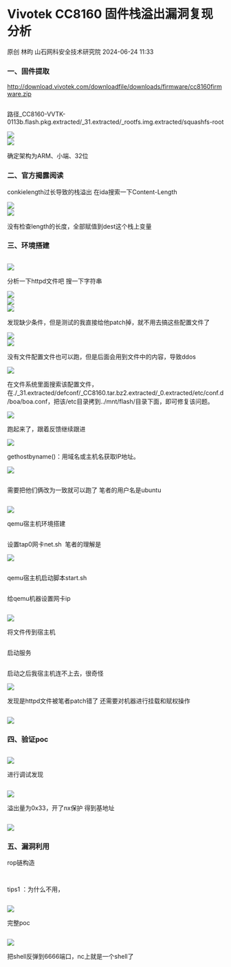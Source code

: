 #  Vivotek CC8160 固件栈溢出漏洞复现分析   
原创 林昀  山石网科安全技术研究院   2024-06-24 11:33  
  
### 一、固件提取  
  
http://download.vivotek.com/downloadfile/downloads/firmware/cc8160firmware.zip  
  
```
```  
  
  
路径_CC8160-VVTK-0113b.flash.pkg.extracted/_31.extracted/_rootfs.img.extracted/squashfs-root  
  
![](https://mmbiz.qpic.cn/mmbiz_png/Gw8FuwXLJnTKLAj3woQxBiaIzdNZUTW6DuOm8dvcSSzQY4k8f5hmiaUce5VklNzemDZoJfTzAic9U2bz543jLHgbw/640?wx_fmt=png&from=appmsg "")  
![](https://mmbiz.qpic.cn/mmbiz_png/Gw8FuwXLJnTKLAj3woQxBiaIzdNZUTW6DtAueibYDJwciaCBnLlkEgwIPFZ10zHoBqG1QKO5ueh6dbbSnLN7CbO9Q/640?wx_fmt=png&from=appmsg "")  
  
确定架构为ARM、小端、32位  
### 二、官方揭露阅读  
  
conkielength过长导致的栈溢出
在ida搜索一下Content-Length  
  
![](https://mmbiz.qpic.cn/mmbiz_png/Gw8FuwXLJnTKLAj3woQxBiaIzdNZUTW6DZtnBq32ktd2gXekyrAwibPxR8eP1VGx3zlUISYEIedrgGAFVUBwZI6g/640?wx_fmt=png&from=appmsg "")  
![](https://mmbiz.qpic.cn/mmbiz_png/Gw8FuwXLJnTKLAj3woQxBiaIzdNZUTW6DTbhG64hfqUOuAwiciaFv1dXF4Cly6HbOckUQvkf7iafcZQwHnGSGWsxibg/640?wx_fmt=png&from=appmsg "")  
  
没有检查length的长度，全部赋值到dest这个栈上变量  
### 三、环境搭建  
  
```
```  
  
  
![](https://mmbiz.qpic.cn/mmbiz_png/Gw8FuwXLJnTKLAj3woQxBiaIzdNZUTW6DRGke4ub8HoiaficffkFs3Q93vCSNxVe1mPuGCwd5qKSicictzWDmhD1cBA/640?wx_fmt=png&from=appmsg "")  
  
分析一下httpd文件吧
搜一下字符串  
  
![](https://mmbiz.qpic.cn/mmbiz_png/Gw8FuwXLJnTKLAj3woQxBiaIzdNZUTW6Dl7iaiadOaJAhRxia0sLjysTpWwiaQVM80YqJlgLV0ibEErI3zJhTMRF6jWA/640?wx_fmt=png&from=appmsg "")  
![](https://mmbiz.qpic.cn/mmbiz_png/Gw8FuwXLJnTKLAj3woQxBiaIzdNZUTW6DEhUTsQ7oIL0gnPY2M3RibxPr18pWskia9NYh3RLqstAUxRkbNJJKtjzw/640?wx_fmt=png&from=appmsg "")  
![](https://mmbiz.qpic.cn/mmbiz_png/Gw8FuwXLJnTKLAj3woQxBiaIzdNZUTW6DfytBzNYRyDzelLKSvVp4ZUEvHOSPna8LsVribT4FHNia93loTSLcBK5Q/640?wx_fmt=png&from=appmsg "")  
  
发现缺少条件，但是测试的我直接给他patch掉，就不用去搞这些配置文件了  
  
![](https://mmbiz.qpic.cn/mmbiz_png/Gw8FuwXLJnTKLAj3woQxBiaIzdNZUTW6DES7DsLHhtNjN9WzGjhhZoJ6hC6v53X0BvGkP30ibre1BmO3DDWmz4icg/640?wx_fmt=png&from=appmsg "")  
![](https://mmbiz.qpic.cn/mmbiz_png/Gw8FuwXLJnTKLAj3woQxBiaIzdNZUTW6D0AlkvGVnBwDUrN23peib6n0Czp7IhyYUqFTqmulGXuBjAB8gwYI8eew/640?wx_fmt=png&from=appmsg "")  
  
没有文件配置文件也可以跑，但是后面会用到文件中的内容，导致ddos  
  
![](https://mmbiz.qpic.cn/mmbiz_png/Gw8FuwXLJnTKLAj3woQxBiaIzdNZUTW6Do3CFD6miaqQB3Vx60bHqW03W2uJsz1cSibTu1t6v8iaYrv6FQicrxWNH3g/640?wx_fmt=png&from=appmsg "")  
  
在文件系统里面搜索该配置文件，在./_31.extracted/defconf/_CC8160.tar.bz2.extracted/_0.extracted/etc/conf.d/boa/boa.conf，把该/etc目录拷到../mnt/flash/目录下面，即可修复该问题。  
  
![](https://mmbiz.qpic.cn/mmbiz_png/Gw8FuwXLJnTKLAj3woQxBiaIzdNZUTW6D18yIIDib2VE8nGIiaPxXUpfu0yFFvbYaX6WXEI2uicOP0O5wyzcRq8bxw/640?wx_fmt=png&from=appmsg "")  
  
跑起来了，跟着反馈继续跟进  
  
![](https://mmbiz.qpic.cn/mmbiz_png/Gw8FuwXLJnTKLAj3woQxBiaIzdNZUTW6DY2ibicNwtGuxXKKWQ9oOK95uuMTahNf33SLaiaV8bv5z8lAok91SWZpMw/640?wx_fmt=png&from=appmsg "")  
  
gethostbyname()：用域名或主机名获取IP地址。  
  
![](https://mmbiz.qpic.cn/mmbiz_png/Gw8FuwXLJnTKLAj3woQxBiaIzdNZUTW6DysxoFP3vpYo7JANTeTSBcvVNou6qArYHDU4kDxcuLUOrGojZRgicf6Q/640?wx_fmt=png&from=appmsg "")  
  
```
```  
  
  
需要把他们俩改为一致就可以跑了
笔者的用户名是ubuntu  
  
```
```  
  
  
![](https://mmbiz.qpic.cn/mmbiz_png/Gw8FuwXLJnTKLAj3woQxBiaIzdNZUTW6DBO2DY7ia6vmcrXicKxh434EUhFiaDxiabV2NubjC8AXxdPrUrfAsrJRpeA/640?wx_fmt=png&from=appmsg "")  
  
qemu宿主机环境搭建  
  
```
```  
  
  
设置tap0网卡net.sh  笔者的理解是  
  
![](https://mmbiz.qpic.cn/mmbiz_png/Gw8FuwXLJnTKLAj3woQxBiaIzdNZUTW6DHWFgI5armIpnyia5aY5iab4tn5OCXQdwk5TxYpf49NzD1ZWx1GJKOkKg/640?wx_fmt=png&from=appmsg "")  
  
```
```  
  
  
qemu宿主机启动脚本start.sh  
  
```
```  
  
  
给qemu机器设置网卡ip  
  
```
```  
  
  
![](https://mmbiz.qpic.cn/mmbiz_png/Gw8FuwXLJnTKLAj3woQxBiaIzdNZUTW6D8650kngMZSKQjibtl3qlfacve3KFyYZChKn4EltIAEbWbk3YtwgzLyw/640?wx_fmt=png&from=appmsg "")  
  
将文件传到宿主机  
  
```
```  
  
  
启动服务  
  
```
```  
  
  
启动之后我宿主机连不上去，很奇怪  
  
![](https://mmbiz.qpic.cn/mmbiz_jpg/Gw8FuwXLJnTKLAj3woQxBiaIzdNZUTW6DzmJG8ZrABsFPliaicibTmareLAIsUiaOucctZhNVGaWkUpo6K5Mlb4rDnQ/640?wx_fmt=jpeg&from=appmsg "")  
  
发现是httpd文件被笔者patch错了
还需要对机器进行挂载和赋权操作  
  
```
```  
  
  
![](https://mmbiz.qpic.cn/mmbiz_png/Gw8FuwXLJnTKLAj3woQxBiaIzdNZUTW6DQN9hjUE3AiaaVBB1Uc7yfU8iaeccHj7QvPCAjdptowxJjD3gTRp5Ep1Q/640?wx_fmt=png&from=appmsg "")  
### 四、验证poc  
  
```
```  
  
  
![](https://mmbiz.qpic.cn/mmbiz_png/Gw8FuwXLJnTKLAj3woQxBiaIzdNZUTW6DVVfyBgZ7ruczib7HzOIPPHMHicXRd1Ag4NvicSFf2yoOfensCibvjuVHlg/640?wx_fmt=png&from=appmsg "")  
  
进行调试发现  
  
```
```  
  
  
![](https://mmbiz.qpic.cn/mmbiz_png/Gw8FuwXLJnTKLAj3woQxBiaIzdNZUTW6DtXmbgPIjicxvJ3FLZzRc7qTO1LquFAoFa0CnukDk1G6Mib1UHZnuL9iaw/640?wx_fmt=png&from=appmsg "")  
  
溢出量为0x33，开了nx保护
得到基地址  
  
```
```  
  
  
![](https://mmbiz.qpic.cn/mmbiz_png/Gw8FuwXLJnTKLAj3woQxBiaIzdNZUTW6DXNpnfWaC658HOft1ZZoJdqCgvKTgSThvmUTbqloJj4Axc6bCoKqHiaw/640?wx_fmt=png&from=appmsg "")  
### 五、漏洞利用  
  
rop链构造  
  
```
```  
  
  
```
```  
  
  
tips1 ：为什么不用，  
  
```
```  
  
  
![](https://mmbiz.qpic.cn/mmbiz_png/Gw8FuwXLJnTKLAj3woQxBiaIzdNZUTW6DULfHj7ajmNbgnVymjEIpNsIicaD1M9KSAbPxC5Kn2FtqZtASBDGJoDw/640?wx_fmt=png&from=appmsg "")  
  
完整poc  
  
```
```  
  
  
![](https://mmbiz.qpic.cn/mmbiz_png/Gw8FuwXLJnTKLAj3woQxBiaIzdNZUTW6DzLOWiaLicKIdjsMBsNZP6DlQf3xsujPK3E6LLpG70YF0iakBh6GSeJXdg/640?wx_fmt=png&from=appmsg "")  
  
把shell反弹到6666端口，nc上就是一个shell了  
  
